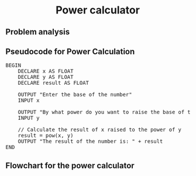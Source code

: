<dev align="center">
    <h1> Power calculator </h1>
<head>
<dev align ="left">
<h2> Problem analysis </h2>
<h2>Pseudocode for Power Calculation</h2>

<pre>
BEGIN
    DECLARE x AS FLOAT
    DECLARE y AS FLOAT
    DECLARE result AS FLOAT
  
    OUTPUT "Enter the base of the number"
    INPUT x
    
    OUTPUT "By what power do you want to raise the base of the number?"
    INPUT y
    
    // Calculate the result of x raised to the power of y
    result = pow(x, y)
    OUTPUT "The result of the number is: " + result
END
</pre>

</body>
</html>
<h2> Flowchart for the power calculator </h2>
<a href = "   "click here the see the flowcart of the power calculator </a>
